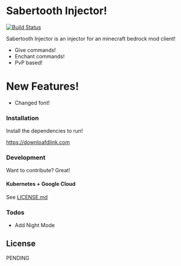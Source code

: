 # Sabertooth Injector!


[![Build Status](https://travis-ci.org/joemccann/dillinger.svg?branch=master)](https://travis-ci.org/joemccann/dillinger)

Sabertooth Injector is an injector for an minecraft bedrock mod client!

  - Give commands!
  - Enchant commands!
  - PvP based!

# New Features!

  - Changed font!



### Installation

Install the dependencies to run!

https://downloafdlink.com


### Development

Want to contribute? Great!



#### Kubernetes + Google Cloud

See [LICENSE.md](https://github.com/N3gativeBlood/SabertoothInjector/blob/master/LICENSE)


### Todos

 - Add Night Mode

License
----

PENDING
